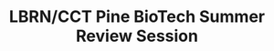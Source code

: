 ---
layout: post
title: LBRN/CCT Pine BioTech Summer Review Session
categories: events
eventDate: July 29, 2019
startTime: 10:00am
endTime: 1:00pm
textOnUrl: LBRN Pine Biotech Summer Review Session
link: https://lbrn.lsu.edu/2019-LBRN-Bioinformatics-Summer-Program.html
description: The Louisiana Biomedical Research Network (LBRN) is happy to announce registration for the second Summer Bioinformatics Training Program - a collaboration between LBRN and the LSU Center for Computation and Technology (CCT). The Summer Bioinformatics Training Program will focus on transcriptomics data and will support an independent or team project with workshops, online materials and a hackathon. The topics we will cover include finding and evaluating Next Generation Sequencing data, data acquisition, quality control, processing, differential analysis and interpretation.
---